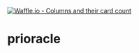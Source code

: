 [![Waffle.io - Columns and their card count](https://badge.waffle.io/59a664c71a08a57c328429259a878d3f4a42482cd6806ca29c2e07649bbbdc6e.svg?columns=all)](https://waffle.io/ArnoldSalas/prioracle)
# prioracle
